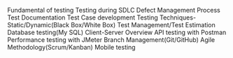 Fundamental of testing
Testing during SDLC
Defect Management Process
Test Documentation
Test Case development
Testing Techniques- Static/Dynamic(Black Box/White Box)
Test Management/Test Estimation
Database testing(My SQL)
Client-Server Overview
API testing with Postman
Performance testing with JMeter
Branch Management(Git/GitHub)
Agile Methodology(Scrum/Kanban)
Mobile testing
